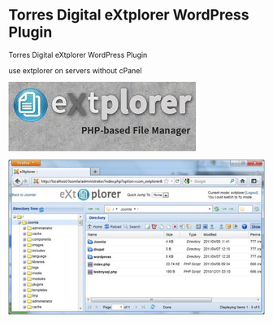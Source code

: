 # Torres Digital eXtplorer WordPress Plugin
  Torres Digital eXtplorer WordPress Plugin 

use extplorer on servers without cPanel 


![alt text](https://github.com/atorresbr/torres-digital-eXtPlorer-wordpress-plugin/blob/main/img/extplorer_files.jpeg)

![alt text](https://github.com/atorresbr/torres-digital-eXtPlorer-wordpress-plugin/blob/main/img/extplorer_files.jpg)



